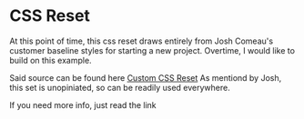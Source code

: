 # CSS Reset 
At this point of time, this css reset draws entirely from Josh Comeau's customer baseline styles for starting a new project. Overtime, I would like to build on this example. 

Said source can be found here [Custom CSS Reset](https://www.joshwcomeau.com/css/custom-css-reset/)
As mentiond by Josh, this set is unopiniated, so can be readily used everywhere. 

If you need more info, just read the link
